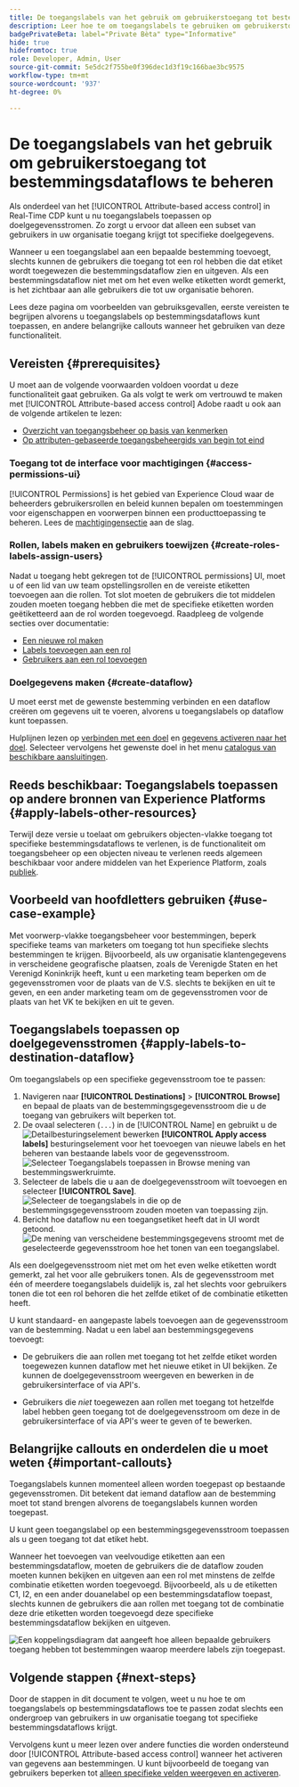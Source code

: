 ```yaml
---
title: De toegangslabels van het gebruik om gebruikerstoegang tot bestemmingsdataflows te beheren
description: Leer hoe te om toegangslabels te gebruiken om gebruikerstoegang tot bestemmingsdataflows te beheren zodat slechts een ondergroep van gebruikers in uw organisatie toegang tot specifieke bestemmingsdataflows krijgt.
badgePrivateBeta: label="Private Bèta" type="Informative"
hide: true
hidefromtoc: true
role: Developer, Admin, User
source-git-commit: 5e5dc2f755be0f396dec1d3f19c166bae3bc9575
workflow-type: tm+mt
source-wordcount: '937'
ht-degree: 0%

---
```



# De toegangslabels van het gebruik om gebruikerstoegang tot bestemmingsdataflows te beheren

Als onderdeel van het [!UICONTROL Attribute-based access control] in Real-Time CDP kunt u nu toegangslabels toepassen op doelgegevensstromen. Zo zorgt u ervoor dat alleen een subset van gebruikers in uw organisatie toegang krijgt tot specifieke doelgegevens.

Wanneer u een toegangslabel aan een bepaalde bestemming toevoegt, slechts kunnen de gebruikers die toegang tot een rol hebben die dat etiket wordt toegewezen die bestemmingsdataflow zien en uitgeven. Als een bestemmingsdataflow niet met om het even welke etiketten wordt gemerkt, is het zichtbaar aan alle gebruikers die tot uw organisatie behoren.

Lees deze pagina om voorbeelden van gebruiksgevallen, eerste vereisten te begrijpen alvorens u toegangslabels op bestemmingsdataflows kunt toepassen, en andere belangrijke callouts wanneer het gebruiken van deze functionaliteit.

## Vereisten {#prerequisites}

U moet aan de volgende voorwaarden voldoen voordat u deze functionaliteit gaat gebruiken. Ga als volgt te werk om vertrouwd te maken met [!UICONTROL Attribute-based access control] Adobe raadt u ook aan de volgende artikelen te lezen:

* [Overzicht van toegangsbeheer op basis van kenmerken](/help/access-control/abac/overview.md)
* [Op attributen-gebaseerde toegangsbeheergids van begin tot eind](/help/access-control/abac/end-to-end-guide.md)

### Toegang tot de interface voor machtigingen {#access-permissions-ui}

[!UICONTROL Permissions] is het gebied van Experience Cloud waar de beheerders gebruikersrollen en beleid kunnen bepalen om toestemmingen voor eigenschappen en voorwerpen binnen een producttoepassing te beheren. Lees de [machtigingensectie](/help/access-control/abac/end-to-end-guide.md#permissions) aan de slag.

### Rollen, labels maken en gebruikers toewijzen {#create-roles-labels-assign-users}

Nadat u toegang hebt gekregen tot de [!UICONTROL permissions] UI, moet u of een lid van uw team opstellingsrollen en de vereiste etiketten toevoegen aan die rollen. Tot slot moeten de gebruikers die tot middelen zouden moeten toegang hebben die met de specifieke etiketten worden geëtiketteerd aan de rol worden toegevoegd. Raadpleeg de volgende secties over documentatie:

* [Een nieuwe rol maken](/help/access-control/abac/ui/roles.md)
* [Labels toevoegen aan een rol](/help/access-control/abac/end-to-end-guide.md#label-roles)
* [Gebruikers aan een rol toevoegen](/help/access-control/ui/users.md)

### Doelgegevens maken {#create-dataflow}

U moet eerst met de gewenste bestemming verbinden en een dataflow creëren om gegevens uit te voeren, alvorens u toegangslabels op dataflow kunt toepassen.

Hulplijnen lezen op [verbinden met een doel](/help/destinations/ui/connect-destination.md) en [gegevens activeren naar het doel](/help/destinations/ui/activation-overview.md). Selecteer vervolgens het gewenste doel in het menu [catalogus van beschikbare aansluitingen](/help/destinations/catalog/overview.md).

## Reeds beschikbaar: Toegangslabels toepassen op andere bronnen van Experience Platforms {#apply-labels-other-resources}

Terwijl deze versie u toelaat om gebruikers objecten-vlakke toegang tot specifieke bestemmingsdataflows te verlenen, is de functionaliteit om toegangsbeheer op een objecten niveau te verlenen reeds algemeen beschikbaar voor andere middelen van het Experience Platform, zoals [publiek](/help/access-control/abac/end-to-end-guide.md#apply-labels-to-segments).

## Voorbeeld van hoofdletters gebruiken {#use-case-example}

Met voorwerp-vlakke toegangsbeheer voor bestemmingen, beperk specifieke teams van marketers om toegang tot hun specifieke slechts bestemmingen te krijgen. Bijvoorbeeld, als uw organisatie klantengegevens in verscheidene geografische plaatsen, zoals de Verenigde Staten en het Verenigd Koninkrijk heeft, kunt u een marketing team beperken om de gegevensstromen voor de plaats van de V.S. slechts te bekijken en uit te geven, en een ander marketing team om de gegevensstromen voor de plaats van het VK te bekijken en uit te geven.

## Toegangslabels toepassen op doelgegevensstromen {#apply-labels-to-destination-dataflow}

Om toegangslabels op een specifieke gegevensstroom toe te passen:

1. Navigeren naar **[!UICONTROL Destinations]** > **[!UICONTROL Browse]** en bepaal de plaats van de bestemmingsgegevensstroom die u de toegang van gebruikers wilt beperken tot.
1. De ovaal selecteren (`...`) in de [!UICONTROL Name] en gebruikt u de ![Detailbesturingselement bewerken](/help/access-control/images/olac/key-icon.svg) **[!UICONTROL Apply access labels]** besturingselement voor het toevoegen van nieuwe labels en het beheren van bestaande labels voor de gegevensstroom.
   ![Selecteer Toegangslabels toepassen in Browse mening van bestemmingswerkruimte.](/help/access-control/images/olac/apply-access-labels.png)
1. Selecteer de labels die u aan de doelgegevensstroom wilt toevoegen en selecteer **[!UICONTROL Save]**.
   ![Selecteer de toegangslabels in die op de bestemmingsgegevensstroom zouden moeten van toepassing zijn.](/help/access-control/images/olac/view-access-labels.png)
1. Bericht hoe dataflow nu een toegangsetiket heeft dat in UI wordt getoond.
   ![De mening van verscheidene bestemmingsgegevens stroomt met de geselecteerde gegevensstroom hoe het tonen van een toegangslabel.](/help/access-control/images/olac/dataflow-with-access-label.png)

Als een doelgegevensstroom niet met om het even welke etiketten wordt gemerkt, zal het voor alle gebruikers tonen. Als de gegevensstroom met één of meerdere toegangslabels duidelijk is, zal het slechts voor gebruikers tonen die tot een rol behoren die het zelfde etiket of de combinatie etiketten heeft.

U kunt standaard- en aangepaste labels toevoegen aan de gegevensstroom van de bestemming. Nadat u een label aan bestemmingsgegevens toevoegt:

* De gebruikers die aan rollen met toegang tot het zelfde etiket worden toegewezen kunnen dataflow met het nieuwe etiket in UI bekijken. Ze kunnen de doelgegevensstroom weergeven en bewerken in de gebruikersinterface of via API&#39;s.

* Gebruikers die *niet* toegewezen aan rollen met toegang tot hetzelfde label hebben geen toegang tot de doelgegevensstroom om deze in de gebruikersinterface of via API&#39;s weer te geven of te bewerken.

## Belangrijke callouts en onderdelen die u moet weten {#important-callouts}

Toegangslabels kunnen momenteel alleen worden toegepast op bestaande gegevensstromen. Dit betekent dat iemand dataflow aan de bestemming moet tot stand brengen alvorens de toegangslabels kunnen worden toegepast.

U kunt geen toegangslabel op een bestemmingsgegevensstroom toepassen als u geen toegang tot dat etiket hebt.

Wanneer het toevoegen van veelvoudige etiketten aan een bestemmingsdataflow, moeten de gebruikers die de dataflow zouden moeten kunnen bekijken en uitgeven aan een rol met minstens de zelfde combinatie etiketten worden toegevoegd. Bijvoorbeeld, als u de etiketten C1, I2, en een ander douanelabel op een bestemmingsdataflow toepast, slechts kunnen de gebruikers die aan rollen met toegang tot de combinatie deze drie etiketten worden toegevoegd deze specifieke bestemmingsdataflow bekijken en uitgeven.

![Een koppelingsdiagram dat aangeeft hoe alleen bepaalde gebruikers toegang hebben tot bestemmingen waarop meerdere labels zijn toegepast.](/help/access-control/images/olac/multiple-labels-venn.png)

## Volgende stappen {#next-steps}

Door de stappen in dit document te volgen, weet u nu hoe te om toegangslabels op bestemmingsdataflows toe te passen zodat slechts een ondergroep van gebruikers in uw organisatie toegang tot specifieke bestemmingsdataflows krijgt.

Vervolgens kunt u meer lezen over andere functies die worden ondersteund door [!UICONTROL Attribute-based access control] wanneer het activeren van gegevens aan bestemmingen. U kunt bijvoorbeeld de toegang van gebruikers beperken tot [alleen specifieke velden weergeven en activeren](/help/access-control/abac/overview.md#destinations).
